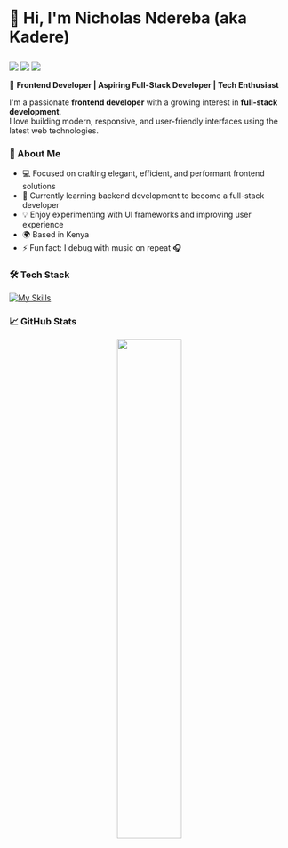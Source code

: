 # 👋 Hi, I'm Nicholas Ndereba (aka Kadere) <p align="left">
  <a href="mailto:your.ictnicholasndereba.com" target="_blank"><img src="https://img.shields.io/badge/Email-D14836?style=for-the-badge&logo=gmail&logoColor=white" /></a>
  <a href="https://linkedin.com/in/your-linkedin" target="_blank"><img src="https://img.shields.io/badge/LinkedIn-0077B5?style=for-the-badge&logo=linkedin&logoColor=white" /></a>
  <a href="https://github.com/dev-kadere" target="_blank"><img src="https://img.shields.io/badge/GitHub-181717?style=for-the-badge&logo=github&logoColor=white" /></a>
</p>

🚀 **Frontend Developer | Aspiring Full-Stack Developer | Tech Enthusiast**

I'm a passionate **frontend developer** with a growing interest in **full-stack development**.  
I love building modern, responsive, and user-friendly interfaces using the latest web technologies.

### 🧩 About Me
- 💻 Focused on crafting elegant, efficient, and performant frontend solutions  
- 🌱 Currently learning backend development to become a full-stack developer  
- 💡 Enjoy experimenting with UI frameworks and improving user experience  
- 🌍 Based in Kenya  
- ⚡ Fun fact: I debug with music on repeat 🎧  

### 🛠️ Tech Stack

[![My Skills](https://skillicons.dev/icons?i=react,vue,next,nuxt,angular,javascript,typescript,nodejs,html,php,mongodb,mysql,tailwind,figma,github,vscode,postma&theme=light)](https://skillicons.dev)


### 📈 GitHub Stats

<p align="center">
  <img width="48%" src="https://github-readme-stats.vercel.app/api?username=dev-kadere&show_icons=true&theme=radical" />

</p>
